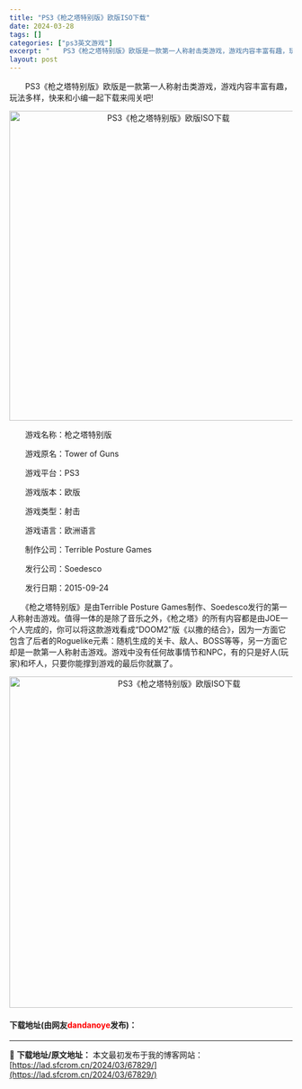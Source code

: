 ```yaml
---
title: "PS3《枪之塔特别版》欧版ISO下载"
date: 2024-03-28
tags: []
categories: ["ps3英文游戏"]
excerpt: "　　PS3《枪之塔特别版》欧版是一款第一人称射击类游戏，游戏内容丰富有趣，玩法多样，快来和小编一起下载来闯关吧! 　　游戏名称：枪之塔特别版 　　游戏原名：Tower of Guns 　　游戏平台：PS3 　　游戏版本：欧版 　　游戏类型：射击 　　游戏语言：欧洲语言 　　制作公司：Terrible&hellip;"
layout: post
---
```


 <p>　　PS3《枪之塔特别版》欧版是一款第一人称射击类游戏，游戏内容丰富有趣，玩法多样，快来和小编一起下载来闯关吧!</p> <p align="center"><img align="" border="0" src="https://lad.sfcrom.cn/wp-content/uploads/2024/03/20240328_6605192f414f0.webp" width="550" alt="PS3《枪之塔特别版》欧版ISO下载" /></p> <p>　　游戏名称：枪之塔特别版</p> <p>　　游戏原名：Tower of Guns</p> <p>　　游戏平台：PS3</p> <p>　　游戏版本：欧版</p> <p>　　游戏类型：射击</p> <p>　　游戏语言：欧洲语言</p> <p>　　制作公司：Terrible Posture Games</p> <p>　　发行公司：Soedesco</p> <p>　　发行日期：2015-09-24</p> <p>　　《枪之塔特别版》是由Terrible Posture Games制作、Soedesco发行的第一人称射击游戏。值得一体的是除了音乐之外，《枪之塔》的所有内容都是由JOE一个人完成的，你可以将这款游戏看成&ldquo;DOOM2&rdquo;版《以撒的结合》，因为一方面它包含了后者的Roguelike元素：随机生成的关卡、敌人、BOSS等等，另一方面它却是一款第一人称射击游戏。游戏中没有任何故事情节和NPC，有的只是好人(玩家)和坏人，只要你能撑到游戏的最后你就赢了。</p> <p align="center"><img align="" border="0" src="https://lad.sfcrom.cn/wp-content/uploads/2024/03/20240328_6605192f9a208.webp" width="588" alt="PS3《枪之塔特别版》欧版ISO下载" /></p> <p><h4>下载地址(由网友<font color="red">dandanoye</font>发布)：</h4></p> 

---
📖 **下载地址/原文地址：** 本文最初发布于我的博客网站：[https://lad.sfcrom.cn/2024/03/67829/](https://lad.sfcrom.cn/2024/03/67829/)
